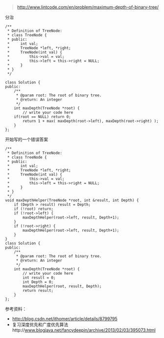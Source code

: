 
>http://www.lintcode.com/en/problem/maximum-depth-of-binary-tree/

分治

	/**
	 * Definition of TreeNode:
	 * class TreeNode {
	 * public:
	 *     int val;
	 *     TreeNode *left, *right;
	 *     TreeNode(int val) {
	 *         this->val = val;
	 *         this->left = this->right = NULL;
	 *     }
	 * }
	 */

	class Solution {
	public:
	    /**
	     * @param root: The root of binary tree.
	     * @return: An integer
	     */
	    int maxDepth(TreeNode *root) {
	        // write your code here
	    if(root == NULL) return 0;
	        return 1 + max( maxDepth(root->left), maxDepth(root->right) );
	    }
	};


开始写的一个错误答案

	/**
	 * Definition of TreeNode:
	 * class TreeNode {
	 * public:
	 *     int val;
	 *     TreeNode *left, *right;
	 *     TreeNode(int val) {
	 *         this->val = val;
	 *         this->left = this->right = NULL;
	 *     }
	 * }
	 */
	void maxDepthHelper(TreeNode *root, int &result, int Depth) {
	    if (Depth > result) result = Depth;
	    if (!root) return;
	    if (!root->left) {
	        maxDepthHelper(root->left, result, Depth+1);
	    }
	    if (!root->right) {
	        maxDepthHelper(root->left, result, Depth+1);
	    }
	}
	class Solution {
	public:
	    /**
	     * @param root: The root of binary tree.
	     * @return: An integer
	     */
	    int maxDepth(TreeNode *root) {
	        // write your code here
	        int result = 0;
	        int Depth = 0;
	        maxDepthHelper(root, result, Depth);
	        return result;
	    }
	};


参考资料：

+ http://blog.csdn.net/ithomer/article/details/8799795
+ 复习深度优先和广度优先算法http://www.blogjava.net/fancydeepin/archive/2013/02/03/395073.html
